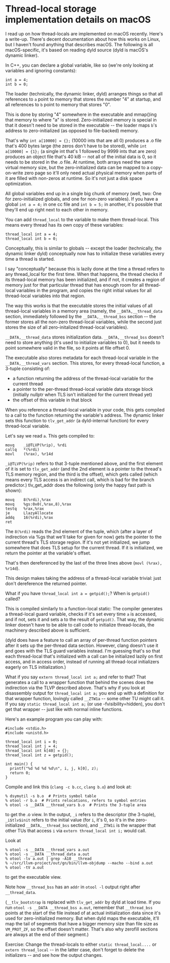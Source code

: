 # Thread-local storage implementation details on macOS

I read up on how thread-locals are implemented on macOS recently. Here's a
write-up. There's decent documentation about how this works on Linux, but I
haven't found anything that describes macOS. The following is all
macOS-specific, it's based on reading dyld source (dyld is macOS's dynamic
linker).

In C++, you can declare a global variable, like so (we're
only looking at variables and ignoring constants):

    int a = 4;
    int b = 0;

The loader (technically, the dynamic linker, dyld) arranges things so that all
references to `a` point to memory that stores the number "4" at startup, and
all references to `b` point to memory that stores "0".

This is done by storing "4" somewhere in the executable and
mmap()ing that memory to where "a" is stored. Zero-initialized
memory is special in that it doesn't need to be stored in the
executable -- the loader maps `b`'s address to zero-initialized
(as opposed to file-backed) memory.

That's why `int a[10000] = {};` (10000 ints that are all 0)
produces a .o file that's 400 bytes large (the zeros don't
have to be stored), while `int a[10000] = {1};` (a single int
that's 1 followed by 9999 ints that are zero) produces an
object file that's 40 kiB -- not all of the initial data is 0,
so it needs to be stored in the .o file. At runtime, both
arrays need the same virtual memory size, but the zero-initialized data can be
mapped to a copy-on-write zero page so it'll only need actual physical memory
when parts of it are filled with non-zeros at runtime. So it's not just a disk
space optimization.

All global variables end up in a single big chunk of memory
(well, two: One for zero-initialized globals, and one for
non-zero variables). If you have a global `int a = 4;` in one cc file and
`int b = 5;` in another, it's possible that they'll end up right next to each
other in memory.

You can add `thread_local` to the variable to make them
thread-local. This means every thread has its own copy of these
variables:

    thread_local int a = 4;
    thread_local int b = 0;

Conceptually, this is similar to globals -- except the loader
(technically, the dynamic linker dyld) conceptually now has to initialize these
variables every time a thread is started.

I say "conceptually" because this is lazily done at the time a thread refers to
any thread\_local for the first time. When that happens, the thread checks if
its thread-local memory has been initialized, and if not, it creates a region
of memory just for that particular thread that has enough room for all
thread-local variables in the program, and copies the right initial values for
all thread-local variables into that region.

The way this works is that the executable stores the initial values of all
thread-local variables in a memory area (namely, the `__DATA,__thread_data`
section, immediately followed by the `__DATA,__thread_bss` section -- the former
stores all the non-zero thread-local variables, while
the second just stores the size of all zero-initalized thread-local variables).

`__DATA,__thread_data` stores initialization data. `__DATA,__thread_bss`
doesn't need to store anything (it's used to initialize variables to 0),
but it needs to point somewhere valid in the file, so it points at
file offset 0.

The executable also stores metadata for each thread-local variable in the
`__DATA,__thread_vars` section. This stores, for every thread-local function, a
3-tuple consisting of:

* a function returning the address of the thread-local variable for the current
  thread
* a pointer to the per-thread thread-local variable data storage block
  (initially nullptr when TLS isn't initialized for the current thread yet)
* the offset of this variable in that block

When you reference a thread-local variable in your code, this gets compiled to
a call to the function returning the variable's address. The dynamic linker
sets this function to `tlv_get_addr` (a dyld-internal function) for every
thread-local variable.

Let's say we read `a`. This gets compiled to:

	movq	_i@TLVP(%rip), %rdi
	callq	*(%rdi)
	movl	(%rax), %r14d

`_i@TLVP(%rip)` refers to that 3-tuple mentioned above, and the first element
of it is set to `tlv_get_addr` (and the 2nd element is a pointer to the
thread's TLS memory region, and the third is the offset), which gets called
(which means every TLS access is an indirect call, which is bad for the branch
predictor.) tlv\_get\_addr does the following (only the happy fast path is
shown):

    movq	8(%rdi),%rax
    movq	%gs:0x0(,%rax,8),%rax
    testq	%rax,%rax
    je		LlazyAllocate
    addq	16(%rdi),%rax
    ret

The `8(%rdi)` reads the 2nd element of the tuple, which (after a layer of
indirection via %gs that we'll take for given for now) gets the pointer to the
current thread's TLS storage region. If it's not yet initialized, we jump
somewhere that does TLS setup for the current thread. If it is initialized, we
return the pointer at the variable's offset.

That's then dereferenced by the last of the three lines above
(`movl (%rax), %r14d`).

This design makes taking the address of a thread-local variable trivial: just
don't dereference the returned pointer.

What if you have `thread_local int a = getpid();`? When is `getpid()` called?

This is compiled similarly to a function-local static: The compiler generates
a thread-local guard variable, checks if it's set every time `a` is accessed,
and if not, sets it and sets a to the result of `getpid()`. That way, the
dynamic linker doesn't have to be able to call code to initialize thread-locals,
the machinery described above is sufficient.

(dyld does have a feature to call an array of per-thread function
pointers after it sets up the per-thread data section. However, clang doesn't
use it and goes with the TLS guard variables instead. I'm guessing that's so
that each thread-local that's initialized with a call can be initialized lazily
on first access, and in access order, instead of running all thread-local
initializers eagerly on TLS initialization.)

What if you say `extern thread_local int a;` and refer to that? That generates
a call to a wrapper function that behind the scenes does the indirection via
the TLVP described above. That's why if you look at disassembly output for
`thread_local int a;` you end up with a definition for that wrapper function,
lovingly called `__ZTW1a` -- some other TU might call it. If you say
`static thread_local int a;` (or use -fvisibility=hidden), you don't get
that wrapper -- just like with normal inline functions.

Here's an example program you can play with:

    #include <stdio.h>
    #include <unistd.h>

    thread_local int i = 0;
    thread_local int j = 4;
    thread_local int k[40] = {};
    thread_local int z = getpid();

    int main() {
      printf("%d %d %d %d\n", i, j, k[0], z);
      return 0;
    }

Compile and link this (`clang -c b.cc`, `clang b.o`) and look at:

    % dsymutil -s b.o  # Prints symbol table
    % otool -r b.o  # Prints relocations, refers to symbol entries
    % otool -s __DATA __thread_vars b.o  # Prints the 3-tuple area

to get the .o view. In the output, `_i` refers to the descriptor (the 3-tuple),
`_i$tlv$init` refers to the initial value (for `i`, it's 0, so it's in the
zero-initialized `__DATA,__thread_bss` section), and `__ZTW1i` is the wrapper
that other TUs that access `i` via `extern thread_local int i;` would call.

Look at

    % otool -s __DATA __thread_vars a.out
    % otool -s __DATA __thread_data a.out
    % otool -lv a.out | grep -A10 __thread
    % ~/src/llvm-project/out/gn/bin/llvm-objdump --macho --bind a.out
    % otool -tV a.out

to get the executable view.

Note how `__thread_bss` has an `addr` in `otool -l` output right after
`__thread_data`.

(`__tlv_bootstrap` is replaced with `tlv_get_addr` by dyld at load time.
If you run `otool -s __DATA __thread_bss a.out`, remember that `__thread_bss`
points at the start of the file instead of at actual initialization data
since it's used for zero-initialized memory. But when dyld maps the executable,
it'll map the tail of segments that have a bigger memory size than file size
as `VM_PROT_ZF`, so the offset doesn't matter. That's also why zerofill sections
are always at the end of their segment.)

Exercise: Change the thread-locals to either `static thread_local....` or
`extern thread_local` -- in the latter case, don't forget to delete the
initializers -- and see how the output changes.

